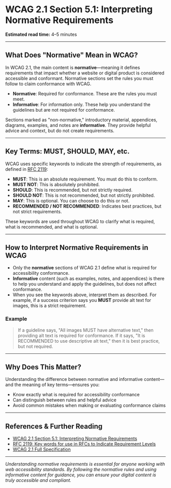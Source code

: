 <!--
title: 5.1 - Interpreting Normative Requirements
series: Making the Web Accessible for All
description: An in-depth explanation of WCAG 2.1 Section 5.1, Interpreting Normative Requirements—what it means, why it matters, and how to apply it.
keywords: wcag 5.1, normative, informative, accessibility, web standards, conformance
image: WCAG-Series-5.1.png
imageAlt: Blue text on yellow background saying, "Web Content Accessibility Guidelines (WCAG) 5.1 Explained, Interpreting Normative Requirements"
status: published
date: 2025-07-08
excerpt: This section explains how to interpret normative requirements in WCAG 2.1, including the difference between normative and informative content, and the meaning of key terms like MUST, SHOULD, and MAY.
previous: /wcag/WCAG-Guideline-4-1-3-Status-Messages-Explained, Guideline 4.1.3 - Status Messages
next: /wcag/WCAG-Guideline-5-2-1-Conformance-Level-Explained, Guideline 5.2.1 - Conformance Level
-->

# **WCAG 2.1 Section 5.1: Interpreting Normative Requirements**

**Estimated read time:** 4–5 minutes

---

## **What Does "Normative" Mean in WCAG?**

In WCAG 2.1, the main content is **normative**—meaning it defines requirements that impact whether a website or digital product is considered accessible and conformant. Normative sections set the rules you must follow to claim conformance with WCAG.

- **Normative**: Required for conformance. These are the rules you must meet.
- **Informative**: For information only. These help you understand the guidelines but are not required for conformance.

Sections marked as "non-normative," introductory material, appendices, diagrams, examples, and notes are **informative**. They provide helpful advice and context, but do not create requirements.

---

## **Key Terms: MUST, SHOULD, MAY, etc.**

WCAG uses specific keywords to indicate the strength of requirements, as defined in [RFC 2119](https://www.rfc-editor.org/rfc/rfc2119):

- **MUST**: This is an absolute requirement. You must do this to conform.
- **MUST NOT**: This is absolutely prohibited.
- **SHOULD**: This is recommended, but not strictly required.
- **SHOULD NOT**: This is not recommended, but not strictly prohibited.
- **MAY**: This is optional. You can choose to do this or not.
- **RECOMMENDED / NOT RECOMMENDED**: Indicates best practices, but not strict requirements.

These keywords are used throughout WCAG to clarify what is required, what is recommended, and what is optional.

---

## **How to Interpret Normative Requirements in WCAG**

- Only the **normative** sections of WCAG 2.1 define what is required for accessibility conformance.
- **Informative** content (such as examples, notes, and appendices) is there to help you understand and apply the guidelines, but does not affect conformance.
- When you see the keywords above, interpret them as described. For example, if a success criterion says you **MUST** provide alt text for images, this is a strict requirement.

### **Example**

> If a guideline says, "All images MUST have alternative text," then providing alt text is required for conformance. If it says, "It is RECOMMENDED to use descriptive alt text," then it is best practice, but not required.

---

## **Why Does This Matter?**

Understanding the difference between normative and informative content—and the meaning of key terms—ensures you:

- Know exactly what is required for accessibility conformance
- Can distinguish between rules and helpful advice
- Avoid common mistakes when making or evaluating conformance claims

---

## **References & Further Reading**

- [WCAG 2.1 Section 5.1: Interpreting Normative Requirements](https://www.w3.org/TR/WCAG21/#interpreting-normative-requirements)
- [RFC 2119: Key words for use in RFCs to Indicate Requirement Levels](https://www.rfc-editor.org/rfc/rfc2119)
- [WCAG 2.1 Full Specification](https://www.w3.org/TR/WCAG21/)

---

_Understanding normative requirements is essential for anyone working with web accessibility standards. By following the normative rules and using informative content for guidance, you can ensure your digital content is truly accessible and compliant._
